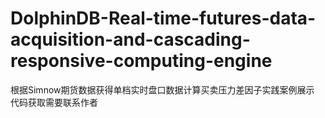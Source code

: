 # DolphinDB-Real-time-futures-data-acquisition-and-cascading-responsive-computing-engine

根据Simnow期货数据获得单档实时盘口数据计算买卖压力差因子实践案例展示
代码获取需要联系作者

